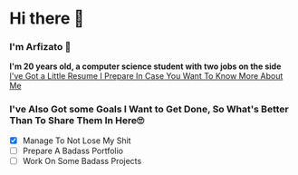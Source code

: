 # Hi there 👋
### I'm Arfizato 🤗
**I'm 20 years old, a computer science student with two jobs on the side**
[I've Got a Little Resume I Prepare In Case You Want To Know More About Me](https://ibrahimd-cv.netlify.app)

### I've Also Got some Goals I Want to Get Done, So What's Better Than To Share Them In Here🙄
- [x] Manage To Not Lose My Shit
- [ ] Prepare A Badass Portfolio
- [ ] Work On Some Badass Projects

<!--
 is a ✨ _special_ ✨ repository because its `README.md` (this file) appears on your GitHub profile.

Here are some ideas to get you started:

- 🔭 I’m currently working on ...
- 🌱 I’m currently learning ...
- 👯 I’m looking to collaborate on ...
- 🤔 I’m looking for help with ...
- 💬 Ask me about ...
- 📫 How to reach me: ...
- 😄 Pronouns: ...
- ⚡ Fun fact: ...
-->

